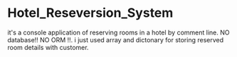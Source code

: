 # Hotel_Reseversion_System
it's a console application of reserving rooms in a hotel by comment line. NO database!! NO ORM !!. i just used array and dictonary
for storing reserved room details with customer.
